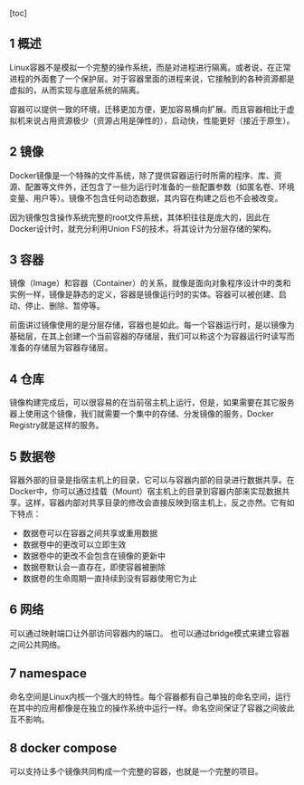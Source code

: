 [toc]

## 1 概述

Linux容器不是模拟一个完整的操作系统，而是对进程进行隔离。或者说，在正常进程的外面套了一个保护层。对于容器里面的进程来说，它接触到的各种资源都是虚拟的，从而实现与底层系统的隔离。

容器可以提供一致的环境，迁移更加方便，更加容易横向扩展。而且容器相比于虚拟机来说占用资源极少（资源占用是弹性的），启动快，性能更好（接近于原生）。

## 2 镜像

Docker镜像是一个特殊的文件系统，除了提供容器运行时所需的程序、库、资源、配置等文件外，还包含了一些为运行时准备的一些配置参数（如匿名卷、环境变量、用户等）。镜像不包含任何动态数据，其内容在构建之后也不会被改变。

因为镜像包含操作系统完整的root文件系统，其体积往往是庞大的，因此在Docker设计时，就充分利用Union FS的技术，将其设计为分层存储的架构。

## 3 容器

镜像（Image）和容器（Container）的关系，就像是面向对象程序设计中的类和实例一样，镜像是静态的定义，容器是镜像运行时的实体。容器可以被创建、启动、停止、删除、暂停等。

前面讲过镜像使用的是分层存储，容器也是如此。每一个容器运行时，是以镜像为基础层，在其上创建一个当前容器的存储层，我们可以称这个为容器运行时读写而准备的存储层为容器存储层。

## 4 仓库

镜像构建完成后，可以很容易的在当前宿主机上运行，但是，如果需要在其它服务器上使用这个镜像，我们就需要一个集中的存储、分发镜像的服务，Docker Registry就是这样的服务。

## 5 数据卷

容器外部的目录是指宿主机上的目录，它可以与容器内部的目录进行数据共享。在Docker中，你可以通过挂载（Mount）宿主机上的目录到容器内部来实现数据共享。这样，容器内部对共享目录的修改会直接反映到宿主机上，反之亦然。它有如下特点：
 - 数据卷可以在容器之间共享或重用数据
 - 数据卷中的更改可以立即生效
 - 数据卷中的更改不会包含在镜像的更新中
 - 数据卷默认会一直存在，即使容器被删除
 - 数据卷的生命周期一直持续到没有容器使用它为止

## 6 网络

可以通过映射端口让外部访问容器内的端口。
也可以通过bridge模式来建立容器之间公共网络。

## 7 namespace

命名空间是Linux内核一个强大的特性。每个容器都有自己单独的命名空间，运行在其中的应用都像是在独立的操作系统中运行一样。命名空间保证了容器之间彼此互不影响。

## 8 docker compose

可以支持让多个镜像共同构成一个完整的容器，也就是一个完整的项目。